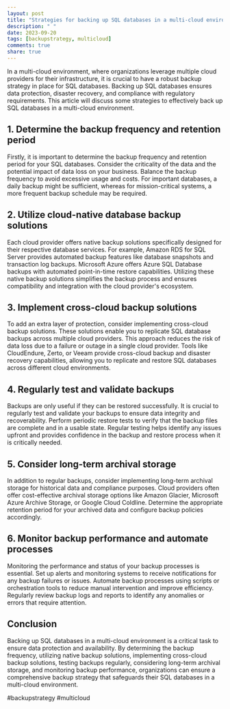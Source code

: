 ```yaml
---
layout: post
title: "Strategies for backing up SQL databases in a multi-cloud environment"
description: " "
date: 2023-09-20
tags: [backupstrategy, multicloud]
comments: true
share: true
---
```


In a multi-cloud environment, where organizations leverage multiple cloud providers for their infrastructure, it is crucial to have a robust backup strategy in place for SQL databases. Backing up SQL databases ensures data protection, disaster recovery, and compliance with regulatory requirements. This article will discuss some strategies to effectively back up SQL databases in a multi-cloud environment.

## 1. Determine the backup frequency and retention period

Firstly, it is important to determine the backup frequency and retention period for your SQL databases. Consider the criticality of the data and the potential impact of data loss on your business. Balance the backup frequency to avoid excessive usage and costs. For important databases, a daily backup might be sufficient, whereas for mission-critical systems, a more frequent backup schedule may be required.

## 2. Utilize cloud-native database backup solutions

Each cloud provider offers native backup solutions specifically designed for their respective database services. For example, Amazon RDS for SQL Server provides automated backup features like database snapshots and transaction log backups. Microsoft Azure offers Azure SQL Database backups with automated point-in-time restore capabilities. Utilizing these native backup solutions simplifies the backup process and ensures compatibility and integration with the cloud provider's ecosystem.

## 3. Implement cross-cloud backup solutions

To add an extra layer of protection, consider implementing cross-cloud backup solutions. These solutions enable you to replicate SQL database backups across multiple cloud providers. This approach reduces the risk of data loss due to a failure or outage in a single cloud provider. Tools like CloudEndure, Zerto, or Veeam provide cross-cloud backup and disaster recovery capabilities, allowing you to replicate and restore SQL databases across different cloud environments.

## 4. Regularly test and validate backups

Backups are only useful if they can be restored successfully. It is crucial to regularly test and validate your backups to ensure data integrity and recoverability. Perform periodic restore tests to verify that the backup files are complete and in a usable state. Regular testing helps identify any issues upfront and provides confidence in the backup and restore process when it is critically needed.

## 5. Consider long-term archival storage

In addition to regular backups, consider implementing long-term archival storage for historical data and compliance purposes. Cloud providers often offer cost-effective archival storage options like Amazon Glacier, Microsoft Azure Archive Storage, or Google Cloud Coldline. Determine the appropriate retention period for your archived data and configure backup policies accordingly.

## 6. Monitor backup performance and automate processes

Monitoring the performance and status of your backup processes is essential. Set up alerts and monitoring systems to receive notifications for any backup failures or issues. Automate backup processes using scripts or orchestration tools to reduce manual intervention and improve efficiency. Regularly review backup logs and reports to identify any anomalies or errors that require attention.

## Conclusion

Backing up SQL databases in a multi-cloud environment is a critical task to ensure data protection and availability. By determining the backup frequency, utilizing native backup solutions, implementing cross-cloud backup solutions, testing backups regularly, considering long-term archival storage, and monitoring backup performance, organizations can ensure a comprehensive backup strategy that safeguards their SQL databases in a multi-cloud environment.

#backupstrategy #multicloud